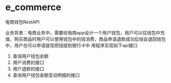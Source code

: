 # e_commerce
电商钱包RestAPI

业务背景：电商业务中，需要给电商app设计一个用户钱包，用户可以往钱包中充值，购买商品时用户可以使用钱包中的钱消费，商品申请退款成功后钱会退回钱包中，用户也可以申请提现把钱提到银行卡中
用程序实现如下api接口
1.  查询用户钱包余额
2. 用户消费的接口
3. 用户退款的接口
4. 查询用户钱包金额变动明细的接口
